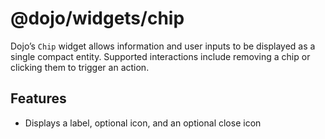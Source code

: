 <span class="citation" data-cites="dojo/widgets/chip"><span class="citation" data-cites="dojo/widgets/chip"><span class="citation" data-cites="dojo/widgets/chip"><span class="citation" data-cites="dojo/widgets/chip">@dojo/widgets/chip</span></span></span></span>
======================================================================================================================================================================================================================================================================

Dojo’s `Chip` widget allows information and user inputs to be displayed as a single compact entity. Supported interactions include removing a chip or clicking them to trigger an action.

Features
--------

-   Displays a label, optional icon, and an optional close icon
